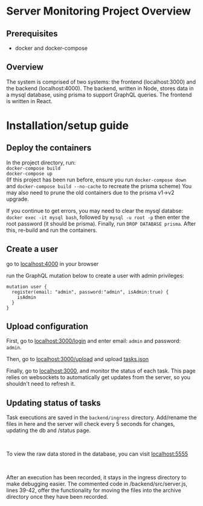 # Server Monitoring Project Overview
## Prerequisites
- docker and docker-compose

## Overview
The system is comprised of two systems: the frontend (localhost:3000) and the backend (localhost:4000). The backend, written in Node, stores data in a mysql database, using prisma to support GraphQL queries. The frontend is written in React.

# Installation/setup guide
## Deploy the containers
In the project directory, run: <br>
`docker-compose build` <br> 
`docker-compose up` <br> 
(If this project has been run before, ensure you run `docker-compose down` and `docker-compose build --no-cache` to recreate the prisma scheme) You may also need to prune the old containers due to the prisma v1->v2 upgrade. <br>

If you continue to get errors, you may need to clear the mysql databse: `docker exec -it mysql bash`, followed by `mysql -u root -p` then enter the root password (it should be prisma). Finally, run `DROP DATABASE prisma`. After this, re-build and run the containers. 

## Create a user
go to [localhost:4000](http://localhost:4000) in your browser

run the GraphQL mutation below to create a user with admin privileges:
```
mutation user {
  register(email: "admin", password:"admin", isAdmin:true) {
    isAdmin
  }
}
```

## Upload configuration
First, go to [localhost:3000/login](http://localhost:3000/login) and enter email: `admin` and password: `admin`.

Then, go to [localhost:3000/upload](http://localhost:3000/upload) and upload [tasks.json](./tasks.json)

Finally, go to [localhost:3000](http://localhost:3000), and monitor the status of each task. This page relies on websockets to automatically get updates from the server, so you shouldn't need to refresh it. 

## Updating status of tasks
Task executions are saved in the `backend/ingress` directory. Add/rename the files in here and the server will check every 5 seconds for changes, updating the db and /status page. 

<br>

To view the raw data stored in the database, you can visit [localhost:5555](http://localhost:5555)

<br>

After an execution has been recorded, it stays in the ingress directory to make debugging easier. The commented code in /backend/src/server.js, lines 39-42, offer the functionality for moving the files into the archive directory once they have been recorded.